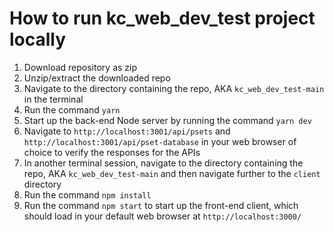 # How to run kc_web_dev_test project locally

1.  Download repository as zip
2. Unzip/extract the downloaded repo
3. Navigate to the directory containing the repo, AKA `kc_web_dev_test-main` in the terminal
3. Run the command `yarn`
4. Start up the back-end Node server by running the command `yarn dev` 
5. Navigate to `http://localhost:3001/api/psets` and `http://localhost:3001/api/pset-database` in your web browser of choice to verify the responses for the APIs
6. In another terminal session, navigate to the directory containing the repo, AKA `kc_web_dev_test-main` and then navigate further to the `client` directory
7. Run the command `npm install` 
8. Run the command `npm start` to start up the front-end client, which should load in your default web browser at `http://localhost:3000/`
